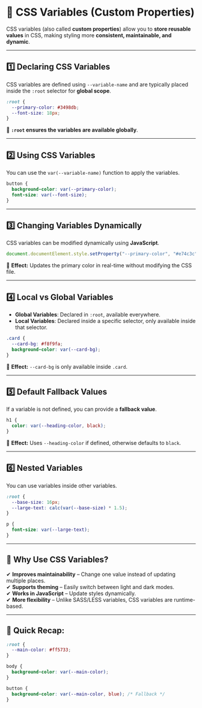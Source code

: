 # 🎨 **CSS Variables (Custom Properties)**

CSS variables (also called **custom properties**) allow you to **store reusable values** in CSS, making styling more **consistent, maintainable, and dynamic**.

---

## **1️⃣ Declaring CSS Variables**

CSS variables are defined using `--variable-name` and are typically placed inside the `:root` selector for **global scope**.

```css
:root {
  --primary-color: #3498db;
  --font-size: 18px;
}
```

📌 **`:root` ensures the variables are available globally**.

---

## **2️⃣ Using CSS Variables**

You can use the `var(--variable-name)` function to apply the variables.

```css
button {
  background-color: var(--primary-color);
  font-size: var(--font-size);
}
```

---

## **3️⃣ Changing Variables Dynamically**

CSS variables can be modified dynamically using **JavaScript**.

```js
document.documentElement.style.setProperty("--primary-color", "#e74c3c");
```

📌 **Effect:** Updates the primary color in real-time without modifying the CSS file.

---

## **4️⃣ Local vs Global Variables**

- **Global Variables**: Declared in `:root`, available everywhere.
- **Local Variables**: Declared inside a specific selector, only available inside that selector.

```css
.card {
  --card-bg: #f8f9fa;
  background-color: var(--card-bg);
}
```

📌 **Effect:** `--card-bg` is only available inside `.card`.

---

## **5️⃣ Default Fallback Values**

If a variable is not defined, you can provide a **fallback value**.

```css
h1 {
  color: var(--heading-color, black);
}
```

📌 **Effect:** Uses `--heading-color` if defined, otherwise defaults to `black`.

---

## **6️⃣ Nested Variables**

You can use variables inside other variables.

```css
:root {
  --base-size: 16px;
  --large-text: calc(var(--base-size) * 1.5);
}

p {
  font-size: var(--large-text);
}
```

---

## **🚀 Why Use CSS Variables?**

✔ **Improves maintainability** – Change one value instead of updating multiple places.  
✔ **Supports theming** – Easily switch between light and dark modes.  
✔ **Works in JavaScript** – Update styles dynamically.  
✔ **More flexibility** – Unlike SASS/LESS variables, CSS variables are runtime-based.

---

## **🎯 Quick Recap:**

```css
:root {
  --main-color: #ff5733;
}

body {
  background-color: var(--main-color);
}

button {
  background-color: var(--main-color, blue); /* Fallback */
}
```
